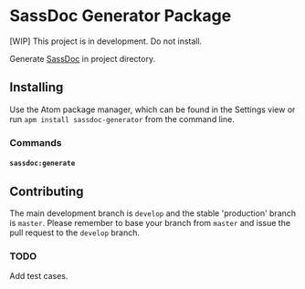 # SassDoc Generator Package

[WIP] This project is in development. Do not install.

Generate [SassDoc](http://sassdoc.com) in project directory.

## Installing

Use the Atom package manager, which can be found in the Settings view or
run `apm install sassdoc-generator` from the command line.

### Commands

#### `sassdoc:generate`

## Contributing

The main development branch is `develop` and the stable 'production' branch is `master`.
Please remember to base your branch from `master` and issue the pull request to the `develop` branch.

### TODO
Add test cases.
